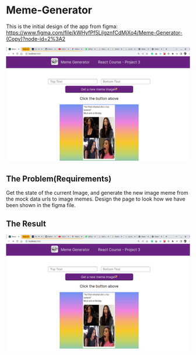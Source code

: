 # Meme-Generator
This is the initial design of the app from figma:
https://www.figma.com/file/kWHyfPf5LilgznfCdMjXo4/Meme-Generator-(Copy)?node-id=2%3A2

![MemeDesign_File](/meme-generator/src/components/images/meme_generator_final_design.png)

## The Problem(Requirements)

Get the state of the current Image, and generate the new image meme from the mock data urls to image memes.
Design the page to look how we have been shown in the figma file.

## The Result

![FinalMeme_Image](/meme-generator/src/components/images/meme_generator_final_design.png)